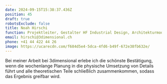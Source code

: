 ```yaml
---
date: 2024-09-15T15:38:37.436Z
position: 45
draft: true
robotsExclude: false
title: Noah Hirschi
function: Projektleiter, Gestalter HF Industrial Design, Architekturmodellbauer EFZ
email: hirschi@3dimensional.ch
phone: +41 44 422 44 26
image: https://ucarecdn.com/f684d5e4-5dca-4fd6-b49f-672e38fb632e/
---
```

Bei meiner Arbeit bei 3dimensional erlebe ich die schönste Bestätigung, wenn die wochenlange Planung in die physische Umsetzung von Details führt und alle theoretischen Teile schließlich zusammenkommen, sodass das Ergebnis greifbar wird.